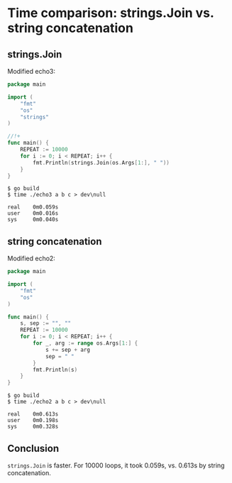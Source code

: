 # Time comparison: strings.Join vs. string concatenation

## strings.Join

Modified echo3:

```go
package main

import (
	"fmt"
	"os"
	"strings"
)

//!+
func main() {
    REPEAT := 10000
	for i := 0; i < REPEAT; i++ {
		fmt.Println(strings.Join(os.Args[1:], " "))
	}
}
```

    $ go build
    $ time ./echo3 a b c > dev\null

    real    0m0.059s
    user    0m0.016s
    sys     0m0.040s

## string concatenation

Modified echo2:

```go
package main

import (
	"fmt"
	"os"
)

func main() {
	s, sep := "", ""
	REPEAT := 10000
	for i := 0; i < REPEAT; i++ {
		for _, arg := range os.Args[1:] {
			s += sep + arg
			sep = " "
		}
		fmt.Println(s)
	}
}
```

    $ go build
    $ time ./echo2 a b c > dev\null

    real    0m0.613s
    user    0m0.198s
    sys     0m0.328s

## Conclusion

`strings.Join` is faster. For 10000 loops, it took 0.059s, vs. 0.613s by string concatenation.
